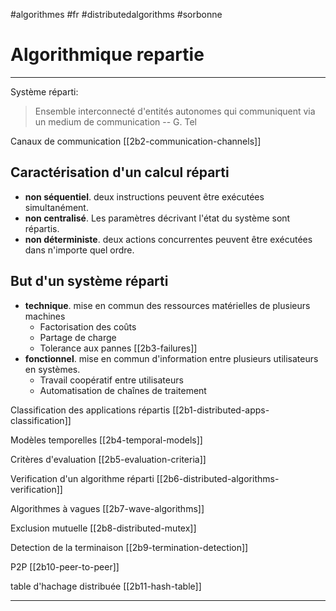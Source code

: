 #algorithmes #fr #distributedalgorithms #sorbonne
# Algorithmique repartie
---
Système réparti:
> Ensemble interconnecté d'entités autonomes qui communiquent via un medium de communication
> -- G. Tel

Canaux de communication [[2b2-communication-channels]]
## Caractérisation d'un calcul réparti
+ **non séquentiel**. deux instructions peuvent être exécutées simultanément.
+ **non centralisé**. Les paramètres décrivant l'état du système sont répartis.
+ **non déterministe**. deux actions concurrentes peuvent être exécutées dans n'importe quel ordre.
## But d'un système réparti
+ **technique**. mise en commun des ressources matérielles de plusieurs machines
	+ Factorisation des coûts
	+ Partage de charge
	+ Tolerance aux pannes [[2b3-failures]]
+ **fonctionnel**. mise en commun d'information entre plusieurs utilisateurs en systèmes.
	+ Travail coopératif entre utilisateurs
	+ Automatisation de chaînes de traitement 

Classification des applications répartis [[2b1-distributed-apps-classification]]

Modèles temporelles [[2b4-temporal-models]]

Critères d'evaluation [[2b5-evaluation-criteria]]

Verification d'un algorithme réparti [[2b6-distributed-algorithms-verification]]

Algorithmes à vagues [[2b7-wave-algorithms]]

Exclusion mutuelle [[2b8-distributed-mutex]]

Detection de la terminaison [[2b9-termination-detection]]

P2P [[2b10-peer-to-peer]]

table d'hachage distribuée [[2b11-hash-table]]



---

